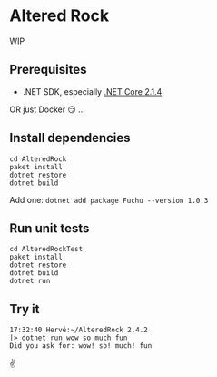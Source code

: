 # Altered Rock

WIP

## Prerequisites

 - .NET SDK, especially [.NET Core 2.1.4](https://www.microsoft.com/net/learn/get-started/macos)

OR just Docker :smirk: ...

## Install dependencies

```
cd AlteredRock
paket install
dotnet restore
dotnet build
```

Add one: `dotnet add package Fuchu --version 1.0.3`

## Run unit tests
```
cd AlteredRockTest
paket install
dotnet restore
dotnet build
dotnet run
```

## Try it

```
17:32:40 Hervé:~/AlteredRock 2.4.2
|> dotnet run wow so much fun
Did you ask for: wow! so! much! fun
```

:v:
